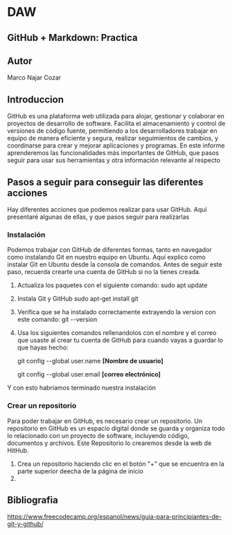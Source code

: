 # DAW

## GitHub + Markdown: Practica

## Autor
Marco Najar Cozar

## Introduccion
GitHub es una plataforma web utilizada para alojar, gestionar y colaborar en proyectos de desarrollo de software. 
Facilita el almacenamiento y control de versiones de código fuente, permitiendo a los desarrolladores trabajar en 
equipo de manera eficiente y segura, realizar seguimientos de cambios, y coordinarse para crear y mejorar aplicaciones 
y programas.
En este informe aprenderemos las funcionalidades más importantes de GitHub, que pasos seguir para usar sus herramientas
y otra información relevante al respecto

## Pasos a seguir para conseguir las diferentes acciones
Hay diferentes acciones que podemos realizar para usar GitHub. Aquí presentaré algunas de ellas, y que pasos seguir para 
realizarlas

### Instalación
Podemos trabajar con GitHub de diferentes formas, tanto en navegador como instalando Git en nuestro equipo en Ubuntu.
Aquí explico como instalar Git en Ubuntu desde la consola de comandos. Antes de seguir este paso, recuerda crearte una
cuenta de GitHub si no la tienes creada.

1. Actualiza los paquetes con el siguiente comando:
   sudo apt update

2. Instala Git y GitHub
   sudo apt-get install git

3. Verifica que se ha instalado correctamente extrayendo la version con este comando:
   git --version

4. Usa los siguientes comandos rellenandolos con el nombre y el correo que usaste al crear tu cuenta de GitHub para
   cuando vayas a guardar lo que hayas hecho:

   git config --global user.name **[Nombre de usuario]**  
   
   git config --global user.email **[correo electrónico]**

Y con esto habríamos terminado nuestra instalación

### Crear un repositorio
Para poder trabajar en GitHub, es necesario crear un repositorio. Un repositorio en GitHub es un espacio digital donde 
se guarda y organiza todo lo relacionado con un proyecto de software, incluyendo código, documentos y archivos. Este
Repositorio lo crearemos desde la web de HitHub.

1. Crea un repositorio haciendo clic en el botón "+" que se encuentra en la parte superior deecha de la página de inicio
2. 

## Bibliografia
https://www.freecodecamp.org/espanol/news/guia-para-principiantes-de-git-y-github/
